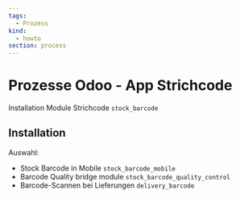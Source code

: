 ```yaml
---
tags:
  - Prozess
kind:
  - howto
section: process
---
```


# Prozesse Odoo - App Strichcode

Installation Module Strichcode `stock_barcode`

## Installation

Auswahl:

- Stock Barcode in Mobile `stock_barcode_mobile`
- Barcode Quality bridge module `stock_barcode_quality_control`
- Barcode-Scannen bei Lieferungen `delivery_barcode`
